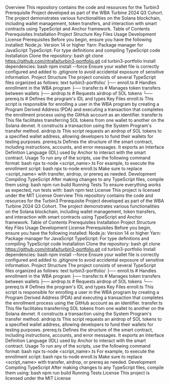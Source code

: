 Overview
This repository contains the code and resources for the Turbin3 Prerequisite Project developed as part of the WBA Turbine 2024 Q3 Cohort. The project demonstrates various functionalities on the Solana blockchain, including wallet management, token transfers, and interaction with smart contracts using TypeScript and Anchor framework.
Table of Contents
Prerequisites
Installation
Project Structure
Key Files
Usage
Development
License
Prerequisites
Before you begin, ensure you have the following installed:
Node.js: Version 14 or higher
Yarn: Package manager for JavaScript
TypeScript: For type definitions and compiling TypeScript code
Installation
Clone the repository:
bash
git clone https://github.com/ritrafa/turbin3-portfolio.git
cd turbin3-portfolio
Install dependencies:
bash
npm install --force
Ensure your wallet file is correctly configured and added to .gitignore to avoid accidental exposure of sensitive information.
Project Structure
The project consists of several TypeScript files organized as follows:
text
turbin3-portfolio/
├── enroll.ts          # Handles enrollment in the WBA program
├── transfer.ts        # Manages token transfers between wallets
├── airdrop.ts         # Requests airdrop of SOL tokens
└── prereq.ts          # Defines the program's IDL and types
Key Files
enroll.ts
This script is responsible for enrolling a user in the WBA program by creating a Program Derived Address (PDA) and executing a transaction that completes the enrollment process using the GitHub account as an identifier.
transfer.ts
This file facilitates transferring SOL tokens from one wallet to another on the Solana devnet. It constructs a transaction using the System Program's transfer method.
airdrop.ts
This script requests an airdrop of SOL tokens to a specified wallet address, allowing developers to fund their wallets for testing purposes.
prereq.ts
Defines the structure of the smart contract, including instructions, accounts, and error messages. It exports an Interface Definition Language (IDL) used by Anchor to interact with the smart contract.
Usage
To run any of the scripts, use the following command format:
bash
npx ts-node <script_name>.ts
For example, to execute the enrollment script:
bash
npx ts-node enroll.ts
Make sure to replace <script_name> with transfer, airdrop, or prereq as needed.
Development
Compiling TypeScript
After making changes to any TypeScript files, compile them using:
bash
npm run build
Running Tests
To ensure everything works as expected, run tests with:
bash
npm test
License
This project is licensed under the MIT License Overview
This repository contains the code and resources for the Turbin3 Prerequisite Project developed as part of the WBA Turbine 2024 Q3 Cohort. The project demonstrates various functionalities on the Solana blockchain, including wallet management, token transfers, and interaction with smart contracts using TypeScript and Anchor framework.
Table of Contents
Prerequisites
Installation
Project Structure
Key Files
Usage
Development
License
Prerequisites
Before you begin, ensure you have the following installed:
Node.js: Version 14 or higher
Yarn: Package manager for JavaScript
TypeScript: For type definitions and compiling TypeScript code
Installation
Clone the repository:
bash
git clone https://github.com/ritrafa/turbin3-portfolio.git
cd turbin3-portfolio
Install dependencies:
bash
npm install --force
Ensure your wallet file is correctly configured and added to .gitignore to avoid accidental exposure of sensitive information.
Project Structure
The project consists of several TypeScript files organized as follows:
text
turbin3-portfolio/
├── enroll.ts          # Handles enrollment in the WBA program
├── transfer.ts        # Manages token transfers between wallets
├── airdrop.ts         # Requests airdrop of SOL tokens
└── prereq.ts          # Defines the program's IDL and types
Key Files
enroll.ts
This script is responsible for enrolling a user in the WBA program by creating a Program Derived Address (PDA) and executing a transaction that completes the enrollment process using the GitHub account as an identifier.
transfer.ts
This file facilitates transferring SOL tokens from one wallet to another on the Solana devnet. It constructs a transaction using the System Program's transfer method.
airdrop.ts
This script requests an airdrop of SOL tokens to a specified wallet address, allowing developers to fund their wallets for testing purposes.
prereq.ts
Defines the structure of the smart contract, including instructions, accounts, and error messages. It exports an Interface Definition Language (IDL) used by Anchor to interact with the smart contract.
Usage
To run any of the scripts, use the following command format:
bash
npx ts-node <script_name>.ts
For example, to execute the enrollment script:
bash
npx ts-node enroll.ts
Make sure to replace <script_name> with transfer, airdrop, or prereq as needed.
Development
Compiling TypeScript
After making changes to any TypeScript files, compile them using:
bash
npm run build
Running Tests
License
This project is licensed under the MIT License 
